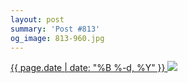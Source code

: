 ```yaml
---
layout: post
summary: 'Post #813'
og_image: 813-960.jpg
---
```


<p>
 <time>
  <a href="/813">
   {{ page.date | date: "%B %-d, %Y" }}
  </a>
 </time>
 <a href="/813">
  <img data-taken="3/30/2019" sizes="(min-width: 700px) 50vw, calc(100vw - 2rem)" src="{{ site.assets_url }}/813-480.jpg" srcset="{{ site.assets_url }}/813-240.jpg 240w, {{ site.assets_url }}/813-480.jpg 480w, {{ site.assets_url }}/813-720.jpg 720w, {{ site.assets_url }}/813-960.jpg 960w"/>
 </a>
</p>
